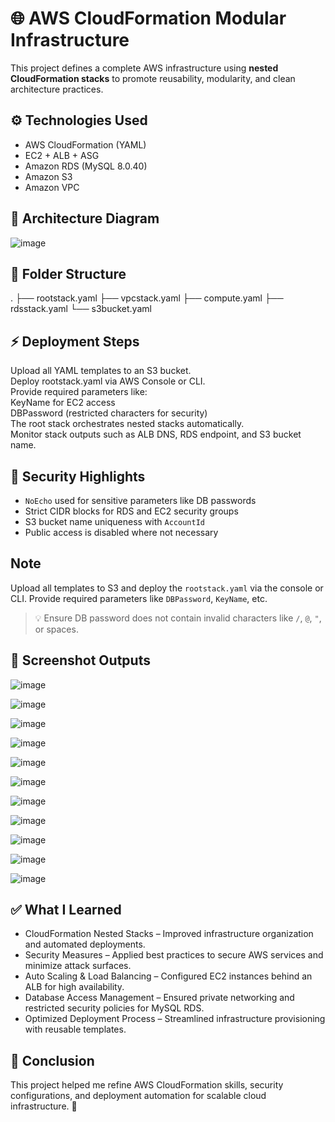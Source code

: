 # 🌐 AWS CloudFormation Modular Infrastructure

This project defines a complete AWS infrastructure using **nested CloudFormation stacks** to promote reusability, modularity, and clean architecture practices.


## ⚙️ Technologies Used

- AWS CloudFormation (YAML)
- EC2 + ALB + ASG
- Amazon RDS (MySQL 8.0.40)
- Amazon S3
- Amazon VPC


## 📌 Architecture Diagram

![image](https://github.com/user-attachments/assets/754de7a7-f9bd-4185-8431-8bf06cafa11a)



## 📁 Folder Structure
. ├── rootstack.yaml ├── vpcstack.yaml ├── compute.yaml ├── rdsstack.yaml └── s3bucket.yaml 


## ⚡ Deployment Steps  

Upload all YAML templates to an S3 bucket.  
Deploy rootstack.yaml via AWS Console or CLI.  
Provide required parameters like:  
  KeyName for EC2 access  
  DBPassword (restricted characters for security)  
The root stack orchestrates nested stacks automatically.  
Monitor stack outputs such as ALB DNS, RDS endpoint, and S3 bucket name.  






## 🔐 Security Highlights

- `NoEcho` used for sensitive parameters like DB passwords
- Strict CIDR blocks for RDS and EC2 security groups
- S3 bucket name uniqueness with `AccountId`
- Public access is disabled where not necessary



## Note 

Upload all templates to S3 and deploy the `rootstack.yaml` via the console or CLI. Provide required parameters like `DBPassword`, `KeyName`, etc.

> 💡 Ensure DB password does not contain invalid characters like `/`, `@`, `"`, or spaces.



## 📸 Screenshot Outputs


![image](https://github.com/user-attachments/assets/d90a8907-a8cd-4a89-aae2-a95b8c8cf140)



![image](https://github.com/user-attachments/assets/b1f3a1d7-d4b7-495a-bfb5-6f9a55613e39)



![image](https://github.com/user-attachments/assets/1d520742-0474-41b4-b13e-aabebe44da29)




![image](https://github.com/user-attachments/assets/2630099b-782a-4739-9e39-c2aa774fc03b)




![image](https://github.com/user-attachments/assets/5c474807-01c3-4d51-aa1b-608415101153)




![image](https://github.com/user-attachments/assets/c2c2b57f-d6ce-4347-ad74-852010d1fe28)




![image](https://github.com/user-attachments/assets/0cd3ad9d-91de-40c6-b10a-604fce6ceb2a)



![image](https://github.com/user-attachments/assets/a4727aac-2219-4a86-8588-2df15c2238db)





![image](https://github.com/user-attachments/assets/dc01d82b-22f0-45b0-b601-361767e45ed3)




![image](https://github.com/user-attachments/assets/3a238a96-b3c7-49f7-a7df-88065b33050c)




![image](https://github.com/user-attachments/assets/015b3feb-3d02-418c-93c6-c6dc33f8d500)

## ✅ What I Learned  
- CloudFormation Nested Stacks – Improved infrastructure organization and automated deployments.  
- Security Measures – Applied best practices to secure AWS services and minimize attack surfaces.  
- Auto Scaling & Load Balancing – Configured EC2 instances behind an ALB for high availability.  
- Database Access Management – Ensured private networking and restricted security policies for MySQL RDS.  
- Optimized Deployment Process – Streamlined infrastructure provisioning with reusable templates.  


## 📌 Conclusion  
This project helped me refine AWS CloudFormation skills, security configurations, and deployment automation for scalable cloud infrastructure. 🚀  

